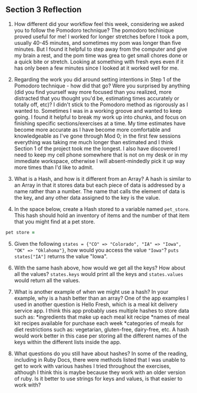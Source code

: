 ## Section 3 Reflection

1. How different did your workflow feel this week, considering we asked you to follow the Pomodoro technique?
The pomodoro techinique proved useful for me!  I worked for longer stretches before I took a pom, usually 40-45 minutes, and sometimes my pom was longer than five minutes.  But I found it helpful to step away from the computer and give my brain a rest, and the pom time was grea to get small chores done or a quick bite or stretch.  Looking at something with fresh eyes even if it has only been a few minutes since I looked at it worked well for me.  

2. Regarding the work you did around setting intentions in Step 1 of the Pomodoro technique - how did that go? Were you surprised by anything (did you find yourself way more focused than you realized, more distracted that you thought you'd be, estimating times accurately or totally off, etc)?
I didn't stick to the Pomodoro method as rigorously as I wanted to.  Sometimes I was in a working groove and wanted to keep going.  I found it helpful to break my work up into chunks, and focus on finishing specific sections/exercises at a time.  My time estimates have become more accurate as I have become more comfortable and knowledgeable as I've gone through Mod 0; in the first few sessions everything was taking me much longer than estimated and I think Section 1 of the project took me the longest.  I also have discovered I need to keep my cell phone somewhere that is not on my desk or in my immediate workspace, otherwise I will absent-mindedly pick it up way more times than I'd like to admit.


3. What is a Hash, and how is it different from an Array?
A hash is similar to an Array in that it stores data but each piece of data is addressed by a name rather than a number.  The name that calls the element of data is the key, and any other data assigned to the key is the value.  

4. In the space below, create a Hash stored to a variable named `pet_store`.  This hash should hold an inventory of items and the number of that item that you might find at a pet store.
```ruby
pet store = 


```

5. Given the following `states = {"CO" => "Colorado", "IA" => "Iowa", "OK" => "Oklahoma"}`, how would you access the value `"Iowa"`?
`puts states["IA"]` returns the value "Iowa".

6. With the same hash above, how would we get all the keys?  How about all the values?
`states.keys` would print all the keys and `states.values` would return all the values.

7. What is another example of when we might use a hash?  In your example, why is a hash better than an array?
One of the app examples I used in another question is Hello Fresh, which is a meal kit delivery service app.  I think this app probably uses multiple hashes to store data such as:
*ingredients that make up each meal kit recipe
*names of meal kit recipes available for purchase each week
*categories of meals for diet restrictions such as: vegetarian, gluten-free, dairy-free, etc.
A hash would work better in this case per storing all the different names of the keys within the different lists inside the app.  

8. What questions do you still have about hashes?
In some of the reading, including in Ruby Docs, there were methods listed that I was unable to get to work with various hashes I tried throughout the exercises, although I think this is maybe because they work with an older version of ruby.  Is it better to use strings for keys and values, is that easier to work with?

